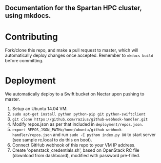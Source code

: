## Documentation for the Spartan HPC cluster, using mkdocs.

# Contributing
Fork/clone this repo, and make a pull request to master, which will automatically deploy changes once accepted. Remember to `mkdocs build` before committing.

# Deployment
We automatically deploy to a Swift bucket on Nectar upon pushing to master.

1. Setup an Ubuntu 14.04 VM.
2. `sudo apt-get install python python-pip git python-swiftclient`
3. `git clone https://github.com/razius/github-webhook-handler.git`
4. Modify repos.json as per that included in `deployment/repos.json`.
5. `export REPOS_JSON_PATH=/home/ubuntu/github-webhook-handler/repos.json` and run `sudo -E python index.py 80` to start server (see sample rc.local to do this on boot).
6. Connect GitHub webhook of this repo to your VM IP address.
7. Create 'openstack_credentials.sh', based on OpenStack RC file (download from dashboard), modified with password pre-filled.
